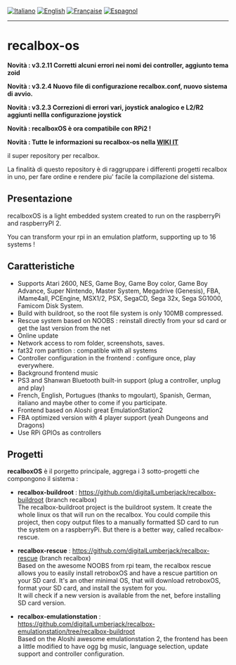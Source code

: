 [![Italiano](http://upload.wikimedia.org/wikipedia/commons/7/70/Flag_of_italy.png "Italiano")](README-IT.md) [![English](http://upload.wikimedia.org/wikipedia/commons/e/e1/Union_Jack_22x16.png "English")](README.md)
[![Française](http://upload.wikimedia.org/wikipedia/commons/1/14/Flag_of_france.png "Française")](README-FR.md)  [![Espagnol](http://upload.wikimedia.org/wikipedia/commons/3/30/Flag_of_spain.png "Espagnol")](README-ES.md)
* * *
# recalbox-os
**Novità : v3.2.11 Corretti alcuni errori nei nomi dei controller, aggiunto tema zoid**

**Novità : v3.2.4 Nuovo file di configurazione recalbox.conf, nuovo sistema di avvio.**

**Novità : v3.2.3 Correzioni di errori vari, joystick analogico e L2/R2 aggiunti nellla configurazione joystick**

**Novità : recalboxOS è ora compatibile con RPi2 !**

**Novità : Tutte le informazioni su recalbox-os nella [WIKI IT](https://github.com/digitalLumberjack/recalbox-os/wiki/Home-%28IT%29)**

il super repository per recalbox.

La finalità di questo repository è di raggruppare i differenti progetti recalbox in uno, per fare ordine e rendere
piu' facile la compilazione del sistema.

## Presentazione
recalboxOS is a light embedded system created to run on the raspberryPi and raspberryPI 2.

You can transform your rpi in an emulation platform, supporting up to 16 systems !


## Caratteristiche 
- Supports Atari 2600, NES, Game Boy, Game Boy color, Game Boy Advance, Super Nintendo, Master System, Megadrive (Genesis), FBA, iMame4all, PCEngine, MSX1/2, PSX, SegaCD, Sega 32x, Sega SG1000, Famicom Disk System.
- Build with buildroot, so the root file system is only 100MB compressed.
- Rescue system based on NOOBS : reinstall directly from your sd card or get the last version from the net
- Online update
- Network access to rom folder, screenshots, saves.
- fat32 rom partition : compatible with all systems
- Controller configuration in the frontend : configure once, play everywhere.
- Background frontend music
- PS3 and Shanwan Bluetooth built-in support (plug a controller, unplug and play)
- French, English, Portugues (thanks to mgoulart), Spanish, German, italiano and maybe other to come if you participate.
- Frontend based on Aloshi great EmulationStation2
- FBA optimized version with 4 player support (yeah Dungeons and Dragons)
- Use RPi GPIOs as controllers

## Progetti
**recalboxOS** è il porgetto principale, aggrega i 3 sotto-progetti che compongono il sistema :

- **recalbox-buildroot** : 
https://github.com/digitalLumberjack/recalbox-buildroot (branch recalbox)  
The recalbox-buildroot project is the buildroot system. It create the whole linux os that will run on the recalbox.
You could compile this project, then copy output files to a manually formatted SD card to run the system on a raspberryPi. But there is a better way, called recalbox-rescue.

- **recalbox-rescue** : 
https://github.com/digitalLumberjack/recalbox-rescue (branch recalbox)  
Based on the awesome NOOBS from rpi team, the recalbox rescue allows you to easily install retroboxOS and have a rescue partition on your SD card. It's an other minimal OS, that will download retroboxOS, format your SD card, and install the system for you.  
It will check if a new version is available from the net, before installing SD card version. 

- **recalbox-emulationstation** : 
https://github.com/digitalLumberjack/recalbox-emulationstation/tree/recalbox-buildroot  
Based on the Aloshi awesome emulationstation 2, the frontend has been a little modified to have ogg bg music, language selection, update support and controller configuration.

